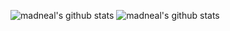 ![madneal's github stats](https://github-readme-stats.vercel.app/api?username=doubleBeans&show_icons=true&theme=radical)
![madneal's github stats](https://github-readme-stats-eight-theta.vercel.app/api/top-langs/?username=doubleBeans&layout=compact&langs_count=8&theme=algolia)
<!--
**doubleBeans/doubleBeans** is a ✨ _special_ ✨ repository because its `README.md` (this file) appears on your GitHub profile.

Here are some ideas to get you started:

- 🔭 I’m currently working on ...
- 🌱 I’m currently learning ...
- 👯 I’m looking to collaborate on ...
- 🤔 I’m looking for help with ...
- 💬 Ask me about ...
- 📫 How to reach me: ...
- 😄 Pronouns: ...
- ⚡ Fun fact: ...
-->

